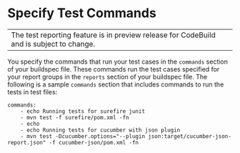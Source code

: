 # Specify Test Commands<a name="report-group-test-case-commands"></a>


|  | 
| --- |
| The test reporting feature is in preview release for CodeBuild and is subject to change\. | 

 You specify the commands that run your test cases in the `commands` section of your buildspec file\. These commands run the test cases specified for your report groups in the `reports` section of your buildspec file\. The following is a sample `commands` section that includes commands to run the tests in test files: 

```
commands:
    - echo Running tests for surefire junit
    - mvn test -f surefire/pom.xml -fn
    - echo
    - echo Running tests for cucumber with json plugin
    - mvn test -Dcucumber.options="--plugin json:target/cucumber-json-report.json" -f cucumber-json/pom.xml -fn
```